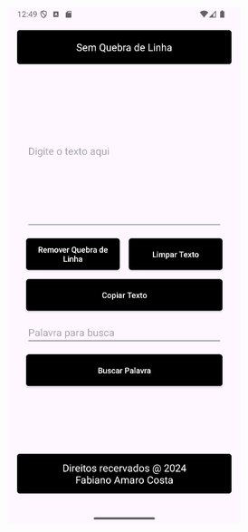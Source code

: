 
<div align="center">

<img src="https://github.com/FabianoNanets/sem-quebra-lina-android/blob/master/imagem_2024-11-11_215038038.png" alt="Sem Quebra de Linha - Versão Android">

</div>
